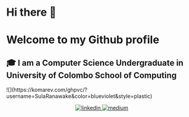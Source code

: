 # Hi there 👋 
# Welcome to my Github profile 
## :mortar_board: I am a Computer Science Undergraduate in University of Colombo School of Computing

<!--
## :mag: Currently searching for a SOFTWARE ENGINEER - INTERNSHIP position --!>

![](https://komarev.com/ghpvc/?username=SulaRanawake&color=blueviolet&style=plastic)

<p align="center">
  <a href="https://www.linkedin.com/in/sulakshana-ranawake" target="_blank">
    <img src="https://img.icons8.com/color/96/000000/linkedin.png" alt="linkedin"/>
  </a>
  <a href="https://medium.com/@sula.ranawake" target="_blank">
    <img src="https://img.icons8.com/color/96/000000/medium-logo.png" alt="medium"/>
  </a>
</p>
<!--
<p  align="center">
  <img src="https://visitor-badge.glitch.me/badge?page_id=matyo91.matyo91" alt="visitor badge"/>
</p>
![![Edit Github profile](https://codesandbox.io/static/img/play-codesandbox.svg)](https://codesandbox.io/s/github-profile-2ijk7?fontsize=14&hidenavigation=1)
-->

<!--
how to make this gif ?
I made my with https://codesandbox.io/s/github-profile-2ijk7
Then i recorded my screen to gif on Mac with Quicktime and https://gist.github.com/tskaggs/6394639
-->

<!--
**SulaRanawake/SulaRanawake** is a ✨ _special_ ✨ repository because its `README.md` (this file) appears on your GitHub profile.

Here are some ideas to get you started:

- 🔭 I’m currently working on ...
- 🌱 I’m currently learning ...
### React JS, React Native, Machine Learning
- 👯 I’m looking to collaborate on ...
- 🤔 I’m looking for help with ...
- 💬 Ask me about ...
- 📫 How to reach me: ...
- 😄 Pronouns: ...
- ⚡ Fun fact: ...
-->
